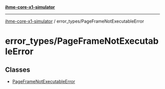 [**ihme-core-x1-simulator**](../../README.md)

***

[ihme-core-x1-simulator](../../modules.md) / error\_types/PageFrameNotExecutableError

# error\_types/PageFrameNotExecutableError

## Classes

- [PageFrameNotExecutableError](classes/PageFrameNotExecutableError.md)
